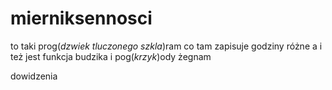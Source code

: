 # mierniksennosci
to taki prog(*dzwiek tluczonego szkla*)ram co tam zapisuje godziny różne
a i też jest funkcja budzika i pog(*krzyk*)ody
żegnam

dowidzenia

